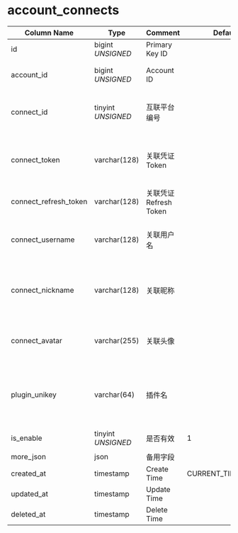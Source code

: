 # account_connects

| Column Name | Type | Comment | Default | Null | Remark |
| --- | --- | --- | --- | --- | --- |
| id | bigint *UNSIGNED* | Primary Key ID |  | NO | Auto Increment |
| account_id | bigint *UNSIGNED* | Account ID |  | NO | 关联字段 [accounts->id](accounts.md) |
| connect_id | tinyint *UNSIGNED* | 互联平台编号 |  | NO | 关联配置表 [connects](../../database/dictionary/connects.md) 键值 |
| connect_token | varchar(128) | 关联凭证 Token |  | NO | **Unique**<br>例如：微信 openid 或 GitHub Token |
| connect_refresh_token | varchar(128) | 关联凭证 Refresh Token |  | YES |  |
| connect_username | varchar(128) | 关联用户名 |  | YES | 互联平台的用户名，没有则留空 |
| connect_nickname | varchar(128) | 关联昵称 |  | NO | 互联平台的昵称，没有则填写平台的名称 |
| connect_avatar | varchar(255) | 关联头像 |  | YES | 互联平台的头像 URL，没有则留空 |
| plugin_unikey | varchar(64) | 插件名 |  | NO | 关联字段 [plugins->unikey](../plugins/plugins.md)<br>是由哪个插件创建的  |
| is_enable | tinyint *UNSIGNED* | 是否有效 | 1 | NO | 0.无效 / 1.有效 |
| more_json | json | 备用字段 |  | YES |  |
| created_at | timestamp | Create Time | CURRENT_TIMESTAMP | NO |  |
| updated_at | timestamp | Update Time |  | YES |  |
| deleted_at | timestamp | Delete Time |  | YES |  |
